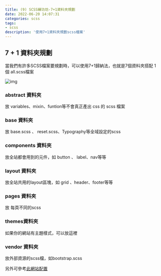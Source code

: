 ```yaml
---
title: (9) SCSS練功坊-7+1資料夾規劃
date: 2022-06-20 14:07:31
categories: scss
tags: 
- scss
description: '使用7+1資料夾規劃scss檔案'
---
```


## 7 + 1 資料夾規劃

當我們有許多SCSS檔案要規劃時，可以使用7+1歸納法，也就是7個資料夾搭配 1個 all.scss檔案

![img](https://miro.medium.com/max/1128/1*jmb4MvIeinaRy7etvwvhZw.png)

### abstract 資料夾
放 variables、mixin、funtion等不會真正產出 css 的 scss 檔案

### base 資料夾
放 base.scss 、 reset.scss、Typography等全域設定的scss

### components 資料夾
放全站都會用到的元件，如 button 、 label、nav等等

### layout 資料夾
放全站共用的layout區塊，如 grid 、header、footer等等

### pages 資料夾
放 每頁不同的scss

### themes資料夾
如果你的網站有主題樣式，可以放這裡

### vendor 資料夾
放外部資源的scss檔，如bootstrap.scss

另外可參考[此網站配置](https://gist.github.com/rveitch/84cea9650092119527bc)

